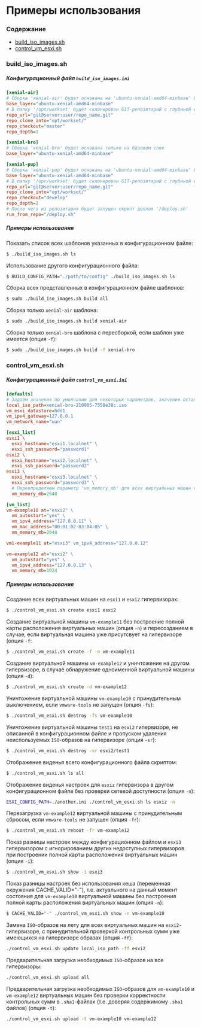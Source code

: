 # Примеры использования

### Содержание

* [build_iso_images.sh](#build_iso_imagessh)
* [control_vm_esxi.sh](#control_vm_esxish)

### build_iso_images.sh

##### Конфигурационный файл `build_iso_images.ini`

```ini
[xenial-air]
# Сборка 'xenial-air' будет основана на 'ubuntu-xenial-amd64-minbase' базовом слое
base_layer="ubuntu-xenial-amd64-minbase"
# В папку '/opt/workset' будет склонирован GIT-репозитарий с глубиной в 1 потомок и переключен на 'master'-ветку.
repo_url="git@server:user/repo_name.git"
repo_clone_into="opt/workset/"
repo_checkout="master"
repo_depth=1

[xenial-bro]
# Сборка 'xenial-bro' будет основана только на базовом слое
base_layer="ubuntu-xenial-amd64-minbase"

[xenial-pup]
# Сборка 'xenial-pup' будет основана на 'ubuntu-xenial-amd64-minbase' базовом слое
base_layer="ubuntu-xenial-amd64-minbase"
# В папку '/opr/workset' будет склонирован GIT-репозитарий с глубиной в 2 потомка и переключен на 'develop'-ветку
repo_url="git@server:user/repo_name.git"
repo_clone_into="opt/workset/"
repo_checkout="develop"
repo_depth=2
# После чего из репозитария будет запущен скрипт деплоя '/deploy.sh'
run_from_repo="/deploy.sh"
```

##### Примеры использования

Показать список всех шаблонов указанных в конфигурационном файле:
```bash
$ ./build_iso_images.sh ls
```

Использование другого конфигурационного файла:
```bash
$ BUILD_CONFIG_PATH="./path/to/config" ./build_iso_images.sh ls
```

Сборка всех представленных в конфигурационном файле шаблонов:
```bash
$ sudo ./build_iso_images.sh build all
```

Сборка только `xenial-air` шаблона:
```bash
$ sudo ./build_iso_images.sh build xenial-air
```

Сборка только `xenial-bro` шаблона с пересборкой, если шаблон уже имеется (опция `-f`):
```bash
$ sudo ./build_iso_images.sh build -f xenial-bro
```

### control_vm_esxi.sh

##### Конфигурационный файл `control_vm_esxi.ini`

```ini
[defaults]
# Задаём значения по умолчанию для некоторых параметров, значения остальных определены в самом скрипте
local_iso_path=xenial-bro-210905-7558e38c.iso
vm_esxi_datastore=hdd1
vm_ipv4_gateway=127.0.0.1
vm_network_name="wan"

[esxi_list]
esxi1 \
  esxi_hostname="esxi1.localnet" \
  esxi_ssh_password="password1"
esxi2 \
  esxi_hostname="esxi2.localnet" \
  esxi_ssh_password="password2"
esxi3 \
  esxi_hostname="esxi3.localnet" \
  esxi_ssh_password="password3" \
  # Переопределяем параметр 'vm_memory_mb' для всех виртуальных машин на этом гипервизоре
  vm_memory_mb=2048

[vm_list]
vm-example10 at="esxi2" \
  vm_autostart="yes" \
  vm_ipv4_address="127.0.0.11" \
  vm_mac_address="00:01:02-03:04:05" \
  vm_memory_mb=2048

vm1-example11 at="esxi3" vm_ipv4_address="127.0.0.12"

vm-example12 at="esxi2" \
  vm_autostart="yes" \
  vm_ipv4_address="127.0.0.13" \
  vm_memory_mb=1024
```

##### Примеры использования

Создание всех виртуальных машин на `esxi1` и `esxi2` гипервизорах:
```bash
$ ./control_vm_esxi.sh create esxi1 esxi2
```

Создание виртуальной машины `vm-example11` без построение полной карты расположения виртуальных машин (опция `-n`)
и пересозданием в случае, если виртуальная машина уже присутсвует на гипервизоре (опция `-f`:
```bash
$ ./control_vm_esxi.sh create -f -n vm-example11
```

Создание виртуальной машины `vm-example12` и уничтожение на другом гипервизоре, в случае обнаружение одноименной
виртуальной машины (опция `-d`):
```bash
$ ./control_vm_esxi.sh create -d vm-example12
```

Уничтожение виртуальной машины `vm-example10` с принудительным выключением, если `vmware-tools` не запущен (опция `-fs`):
```bash
$ ./control_vm_esxi.sh destroy -fs vm-example10
```

Уничтожение виртуальной машины `test1` на `esxi2` гипервизоре, не описанной в конфигурационном файле и пропуском
удаления неиспользуемых `ISO`-образов на гипервизоре (опция `-sr`):
```bash
$ ./control_vm_esxi.sh destroy -sr esxi2/test1
```

Отображение виденья всего конфигурационного файла скриптом:
```bash
$ ./control_vm_esxi.sh ls all
```

Отображение виденья настроек для `esxiz` гипервизора в другом конфигурационном файле без проверки сетевой доступности
(опция `-n`):
```bash
ESXI_CONFIG_PATH=./another.ini ./control_vm_esxi.sh ls esxiz -n
```

Перезагрузка `vm-example12` виртуальной машины с принудительным сбросом, если `vmware-tools` не запущен (опция `-fr`):
```bash
$ ./control_vm_esxi.sh reboot -fr vm-example12
```

Показ разницы настроек между конфигурационном файлом и `esxi3` гипервизором с игнорированием других недоступных
гипервизоров при построении полной карты расположения виртуальных машин (опция `-i`):
```bash
$ ./control_vm_esxi.sh show -i esxi3
```

Показ разницы настроек без использования кеша (переменная окружения CACHE_VALID="-"), т.е. актуального на данный
момент состояния для `vm-example10` виртуальной машины без построения полной карты расположения виртуальных машин (опция `-n`):
```bash
$ CACHE_VALID="-" ./control_vm_esxi.sh show -n vm-example10
```

Замена `ISO`-образов на лету для всех виртуальных машин на `esxi2`-гипервизоре, с принудительной проверкой
контрольных сумм уже имеющихся на гипервизоре образах (опция `-ff`):
```bash
./control_vm_esxi.sh update local_iso_path -ff esxi2
```

Предварительная загрузка необходимых `ISO`-образов на все гипервизоры:
```bash
./control_vm_esxi.sh upload all
```

Предварительная загрузка необходимых `ISO`-образов для `vm-example10` и `vm-example12` виртуальных машин без проверки
корректности контрольных сумм в `.sha1`-файлах (т.е. доверяя содержимому `.sha1` файлов) (опция `-t`):
```bash
./control_vm_esxi.sh upload -t vm-example10 vm-example12
```
